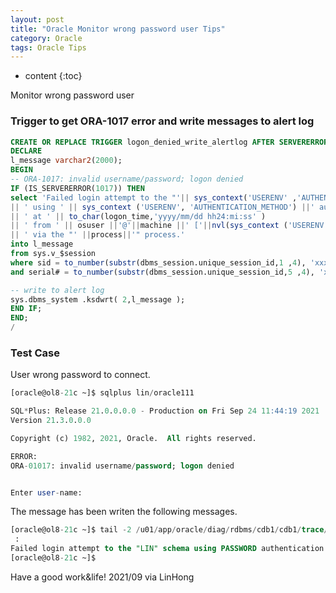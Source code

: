 ```yaml
---
layout: post
title: "Oracle Monitor wrong password user Tips"
category: Oracle
tags: Oracle Tips
---
```


* content
{:toc}


Monitor wrong password user









### Trigger to get ORA-1017 error and write messages to alert log

```sql
CREATE OR REPLACE TRIGGER logon_denied_write_alertlog AFTER SERVERERROR ON DATABASE
DECLARE
l_message varchar2(2000);
BEGIN
-- ORA-1017: invalid username/password; logon denied
IF (IS_SERVERERROR(1017)) THEN
select 'Failed login attempt to the "'|| sys_context('USERENV' ,'AUTHENTICATED_IDENTITY') ||'" schema'
|| ' using ' || sys_context ('USERENV', 'AUTHENTICATION_METHOD') ||' authentication'
|| ' at ' || to_char(logon_time,'yyyy/mm/dd hh24:mi:ss' )
|| ' from ' || osuser ||'@'||machine ||' ['||nvl(sys_context ('USERENV', 'IP_ADDRESS'),'Unknown IP')||']'
|| ' via the "' ||process||'" process.'
into l_message
from sys.v_$session
where sid = to_number(substr(dbms_session.unique_session_id,1 ,4), 'xxxx')
and serial# = to_number(substr(dbms_session.unique_session_id,5 ,4), 'xxxx');

-- write to alert log
sys.dbms_system .ksdwrt( 2,l_message );
END IF;
END;
/
```

### Test Case

User wrong password to connect.

```sql
[oracle@ol8-21c ~]$ sqlplus lin/oracle111

SQL*Plus: Release 21.0.0.0.0 - Production on Fri Sep 24 11:44:19 2021
Version 21.3.0.0.0

Copyright (c) 1982, 2021, Oracle.  All rights reserved.

ERROR:
ORA-01017: invalid username/password; logon denied


Enter user-name: 
```

The message has been writen the following messages.
```sql
[oracle@ol8-21c ~]$ tail -2 /u01/app/oracle/diag/rdbms/cdb1/cdb1/trace/alert_cdb1.log 
 : 
Failed login attempt to the "LIN" schema using PASSWORD authentication at 2021/09/24 11:44:21 from oracle@ol8-21c [Unknown IP] via the "282220" process.
[oracle@ol8-21c ~]$ 
```


Have a good work&life! 2021/09 via LinHong

